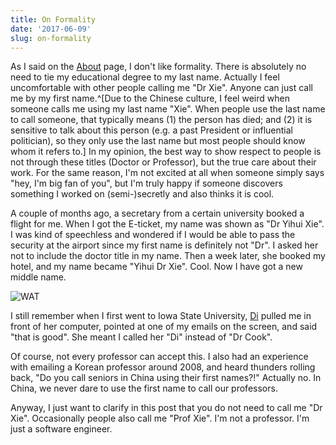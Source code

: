 ```yaml
---
title: On Formality
date: '2017-06-09'
slug: on-formality
---
```


As I said on the [About](/en/about/) page, I don't like formality. There is absolutely no need to tie my educational degree to my last name. Actually I feel uncomfortable with other people calling me "Dr Xie". Anyone can just call me by my first name.^[Due to the Chinese culture, I feel weird when someone calls me using my last name "Xie". When people use the last name to call someone, that typically means (1) the person has died; and (2) it is sensitive to talk about this person (e.g. a past President or influential politician), so they only use the last name but most people should know whom it refers to.] In my opinion, the best way to show respect to people is not through these titles (Doctor or Professor), but the true care about their work. For the same reason, I'm not excited at all when someone simply says "hey, I'm big fan of you", but I'm truly happy if someone discovers something I worked on (semi-)secretly and also thinks it is cool.

A couple of months ago, a secretary from a certain university booked a flight for me. When I got the E-ticket, my name was shown as "Dr Yihui Xie". I was kind of speechless and wondered if I would be able to pass the security at the airport since my first name is definitely not "Dr". I asked her not to include the doctor title in my name. Then a week later, she booked my hotel, and my name became "Yihui Dr Xie". Cool. Now I have got a new middle name.

![WAT](https://cdn.shopify.com/s/files/1/0070/7032/files/wat_grande.jpg)

I still remember when I first went to Iowa State University, [Di](http://dicook.org) pulled me in front of her computer, pointed at one of my emails on the screen, and said "that is good". She meant I called her "Di" instead of "Dr Cook".

Of course, not every professor can accept this. I also had an experience with emailing a Korean professor around 2008, and heard thunders rolling back, "Do you call seniors in China using their first names?!" Actually no. In China, we never dare to use the first name to call our professors.

Anyway, I just want to clarify in this post that you do not need to call me "Dr Xie". Occasionally people also call me "Prof Xie". I'm not a professor. I'm just a software engineer.
